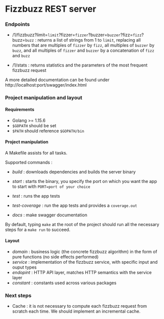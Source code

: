 # Fizzbuzz REST server

### Endpoints
- /1/fizzbuzz?limit=`limit`?fizzer=`fizzer`?buzzer=`buzzer`?fizz=`fizz`?buzz=`buzz` : returns a list of strings from 1 to `limit`, replacing all numbers that are multiples of `fizzer` by `fizz`, all multiples of `buzzer` by `buzz`, and all multiples of `fizzer` and `buzzer` by a concatenation of `fizz` and `buzz`

- /1/stats : returns statistics and the parameters of the most frequent fizzbuzz request

A more detailed documentation can be found under http://localhost:port/swagger/index.html

### Project manipulation and layout

#### Requirements
- Golang >= 1.15.6
- `$GOPATH` should be set
- `$PATH` should reference `$GOPATH/bin`

#### Project manipulation
A Makefile assists for all tasks.

Supported commands :
- _build_ : downloads dependencies and builds the server binary

- _start_ : starts the binary, you specify the port on which you want the app to start with `PORT=port of your choice`

- _test_ : runs the app tests

- _test-coverage_ : run the app tests and provides a `coverage.out`

- _docs_ : make swagger documentation

By default, typing `make` at the root of the project should run all the necessary steps for a `make run` to succeed.

#### Layout
- _domain_ : business logic (the concrete fizzbuzz algorithm) in the form of pure functions (no side effects performed)
- _service_ : implementation of the fizzbuzz service, with specific input and ouput types
- _endopint_ : HTTP API layer, matches HTTP semantics with the service layer
- _constant_ : constants used across various packages

### Next steps
- Cache : it is not necessary to compute each fizzbuzz request from scratch each time. We should implement an incremental cache.